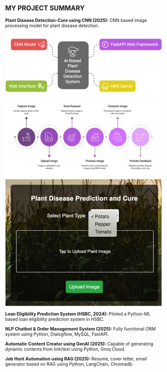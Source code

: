 ## MY PROJECT SUMMARY

**Plant Disease Detection-Cure using CNN (2025):** 
CNN based image processing model for plant disease detection.

![Plant Disease Detection-Cure](/images/project1/Picture1.png)
![Plant Disease Detection-Cure](/images/project1/Picture2.png)
![Plant Disease Detection-Cure](/images/project1/Picture3.png)

**Loan Eligibility Prediction System (HSBC, 2024):** 
Piloted a Python-ML based loan eligibility prediction system in HSBC.

**NLP Chatbot & Order Management System (2025):** 
Fully functional ORM system using Python, Dialogflow, MySQL, FastAPI.

**Automatic Content Creator using GenAI (2025):** 
Capable of generating dynamic contents from link/text using Python, Groq Cloud.

**Job Hunt Automation using RAG (2025):** 
Resume, cover letter, email generator based on RAG using Python, LangChain, Chromadb.
